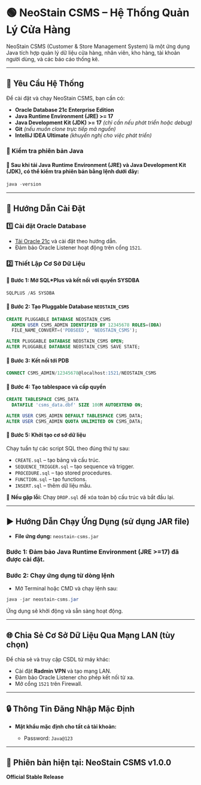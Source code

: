 # 🟢 NeoStain CSMS – Hệ Thống Quản Lý Cửa Hàng

NeoStain CSMS (Customer & Store Management System) là một ứng dụng Java tích hợp quản lý dữ liệu cửa hàng, nhân viên, kho hàng, tài khoản người dùng, và các báo cáo thống kê.

---

## 🚀 Yêu Cầu Hệ Thống

Để cài đặt và chạy NeoStain CSMS, bạn cần có:

* **Oracle Database 21c Enterprise Edition**
* **Java Runtime Environment (JRE) >= 17**
* **Java Development Kit (JDK) >= 17** *(chỉ cần nếu phát triển hoặc debug)*
* **Git** *(nếu muốn clone trực tiếp mã nguồn)*
* **IntelliJ IDEA Ultimate** *(khuyến nghị cho việc phát triển)*

### 🔶 Kiểm tra phiên bản Java

#### 🔹 Sau khi tải **Java Runtime Environment (JRE)** và **Java Development Kit (JDK)**, có thể kiểm tra phiên bản bằng lệnh dưới đây:

```powershell
java -version
```

---

## 🔧 Hướng Dẫn Cài Đặt

### 1️⃣ Cài đặt Oracle Database

* [Tải Oracle 21c](https://www.oracle.com/database/technologies/oracle21c-windows-downloads.html) và cài đặt theo hướng dẫn.
* Đảm bảo Oracle Listener hoạt động trên cổng `1521`.

### 2️⃣ Thiết Lập Cơ Sở Dữ Liệu

#### 🔹 Bước 1: Mở SQL\*Plus và kết nối với quyền SYSDBA

```powershell
SQLPLUS /AS SYSDBA
```

#### 🔹 Bước 2: Tạo Pluggable Database `NEOSTAIN_CSMS`

```sql
CREATE PLUGGABLE DATABASE NEOSTAIN_CSMS
  ADMIN USER CSMS_ADMIN IDENTIFIED BY 12345678 ROLES=(DBA)
  FILE_NAME_CONVERT=('PDBSEED', 'NEOSTAIN_CSMS');

ALTER PLUGGABLE DATABASE NEOSTAIN_CSMS OPEN;
ALTER PLUGGABLE DATABASE NEOSTAIN_CSMS SAVE STATE;
```

#### 🔹 Bước 3: Kết nối tới PDB

```sql
CONNECT CSMS_ADMIN/12345678@localhost:1521/NEOSTAIN_CSMS
```

#### 🔹 Bước 4: Tạo tablespace và cấp quyền

```sql
CREATE TABLESPACE CSMS_DATA 
  DATAFILE 'csms_data.dbf' SIZE 100M AUTOEXTEND ON;

ALTER USER CSMS_ADMIN DEFAULT TABLESPACE CSMS_DATA;
ALTER USER CSMS_ADMIN QUOTA UNLIMITED ON CSMS_DATA;
```

#### 🔹 Bước 5: Khởi tạo cơ sở dữ liệu

Chạy tuần tự các script SQL theo đúng thứ tự sau:

* `CREATE.sql` – tạo bảng và cấu trúc.
* `SEQUENCE_TRIGGER.sql` – tạo sequence và trigger.
* `PROCEDURE.sql` – tạo stored procedures.
* `FUNCTION.sql` – tạo functions.
* `INSERT.sql` – thêm dữ liệu mẫu.

🔁 **Nếu gặp lỗi:** Chạy `DROP.sql` để xóa toàn bộ cấu trúc và bắt đầu lại.

---

## ▶️ Hướng Dẫn Chạy Ứng Dụng (sử dụng JAR file)

* **File ứng dụng:** `neostain-csms.jar`

### Bước 1: Đảm bảo Java Runtime Environment (JRE >=17) đã được cài đặt.

### Bước 2: Chạy ứng dụng từ dòng lệnh

* Mở Terminal hoặc CMD và chạy lệnh sau:

```powershell
java -jar neostain-csms.jar
```

Ứng dụng sẽ khởi động và sẵn sàng hoạt động.

---

## 🌐 Chia Sẻ Cơ Sở Dữ Liệu Qua Mạng LAN (tùy chọn)

Để chia sẻ và truy cập CSDL từ máy khác:

* Cài đặt **Radmin VPN** và tạo mạng LAN.
* Đảm bảo Oracle Listener cho phép kết nối từ xa.
* Mở cổng `1521` trên Firewall.

---

## 🔒 Thông Tin Đăng Nhập Mặc Định

* **Mật khẩu mặc định cho tất cả tài khoản:**

  * Password: `Java@123`

---

## 📝 Phiên bản hiện tại: **NeoStain CSMS v1.0.0**

**Official Stable Release**
